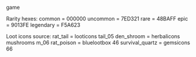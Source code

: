 game

Rarity hexes:
common = 000000
uncommon = 7ED321
rare = 48BAFF
epic = 9013FE
legendary = F5A623

Loot icons source:
rat_tail = looticons tail_05
den_shroom = herbalicons mushrooms m_06
rat_poison = bluelootbox 46
survival_quartz = gemsicons 66